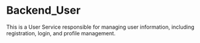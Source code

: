 # Backend_User
This is a User Service responsible for managing user information, including registration, login, and profile management.
